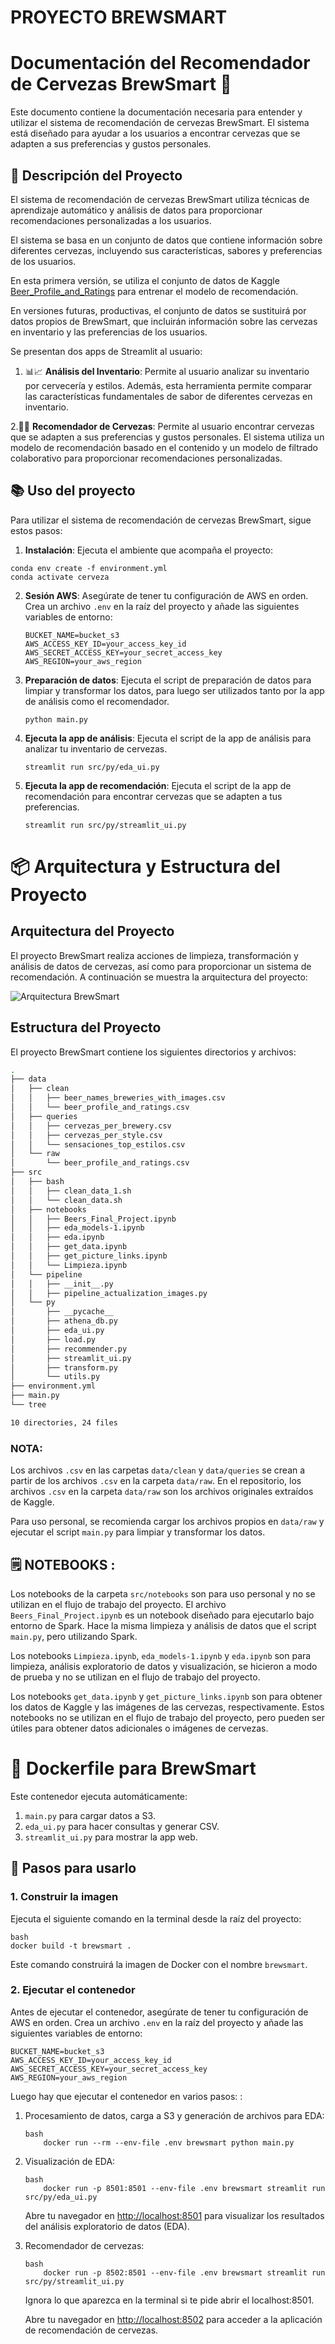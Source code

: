 # PROYECTO BREWSMART
# Documentación del Recomendador de Cervezas BrewSmart 🍺

Este documento contiene la documentación necesaria para entender y utilizar el sistema de recomendación de cervezas BrewSmart. El sistema está diseñado para ayudar a los usuarios a encontrar cervezas que se adapten a sus preferencias y gustos personales.

## 📕 Descripción del Proyecto 
El sistema de recomendación de cervezas BrewSmart utiliza técnicas de aprendizaje automático y análisis de datos para proporcionar recomendaciones personalizadas a los usuarios. 

El sistema se basa en un conjunto de datos que contiene información sobre diferentes cervezas, incluyendo sus características, sabores y preferencias de los usuarios. 

En esta primera versión, se utiliza el conjunto de datos de Kaggle [Beer_Profile_and_Ratings](https://www.kaggle.com/datasets/aklil/beer-profile-and-ratings) para entrenar el modelo de recomendación.

En versiones futuras, productivas, el conjunto de datos se sustituirá por datos propios de BrewSmart, que incluirán información sobre las cervezas en inventario y las preferencias de los usuarios.

Se presentan dos apps de Streamlit al usuario: 

1. 📊📈 **Análisis del Inventario**: Permite al usuario analizar su inventario por cervecería y estilos. Además, esta herramienta permite comparar las características fundamentales de sabor de diferentes cervezas en inventario. 
   
2.🍺🍺 **Recomendador de Cervezas**: Permite al usuario encontrar cervezas que se adapten a sus preferencias y gustos personales. El sistema utiliza un modelo de recomendación basado en el contenido y un modelo de filtrado colaborativo para proporcionar recomendaciones personalizadas.

## 📚 Uso del proyecto
Para utilizar el sistema de recomendación de cervezas BrewSmart, sigue estos pasos:

1.  **Instalación**: Ejecuta el ambiente que acompaña el proyecto: 
   ```
   conda env create -f environment.yml
   conda activate cerveza
   ```
2. **Sesión AWS**: Asegúrate de tener tu configuración de AWS en orden. 
   Crea un archivo `.env` en la raíz del proyecto y añade las siguientes variables de entorno:
   ```
   BUCKET_NAME=bucket_s3
   AWS_ACCESS_KEY_ID=your_access_key_id
   AWS_SECRET_ACCESS_KEY=your_secret_access_key
   AWS_REGION=your_aws_region
   ```
3. **Preparación de datos**: Ejecuta el script de preparación de datos para limpiar y transformar los datos, para luego ser utilizados tanto por la app de análisis como el recomendador. 
   ```
   python main.py
   ```
4. **Ejecuta la app de análisis**: Ejecuta el script de la app de análisis para analizar tu inventario de cervezas.
   ```
   streamlit run src/py/eda_ui.py
   ```
5. **Ejecuta la app de recomendación**: Ejecuta el script de la app de recomendación para encontrar cervezas que se adapten a tus preferencias. 
   ```
   streamlit run src/py/streamlit_ui.py
   ```
# 📦 Arquitectura y Estructura del Proyecto

## Arquitectura del Proyecto

El proyecto BrewSmart realiza acciones de  limpieza, transformación y análisis de datos de cervezas, así como para proporcionar un sistema de recomendación.  A continuación se muestra la arquitectura del proyecto: 

![Arquitectura BrewSmart](docs/source/images/Arquitectura_BrewSmart.png)


## Estructura del Proyecto 
El proyecto BrewSmart contiene los siguientes directorios y archivos:


```bash
.
├── data
│   ├── clean
│   │   ├── beer_names_breweries_with_images.csv
│   │   └── beer_profile_and_ratings.csv
│   ├── queries
│   │   ├── cervezas_per_brewery.csv
│   │   ├── cervezas_per_style.csv
│   │   └── sensaciones_top_estilos.csv
│   └── raw
│       └── beer_profile_and_ratings.csv
├── src
│   ├── bash
│   │   ├── clean_data_1.sh
│   │   └── clean_data.sh
│   ├── notebooks
│   │   ├── Beers_Final_Project.ipynb
│   │   ├── eda_models-1.ipynb
│   │   ├── eda.ipynb
│   │   ├── get_data.ipynb
│   │   ├── get_picture_links.ipynb
│   │   └── Limpieza.ipynb
│   └── pipeline
│   │   ├── __init__.py
│   │   ├── pipeline_actualization_images.py
│   └── py
│       ├── __pycache__
│       ├── athena_db.py
│       ├── eda_ui.py
│       ├── load.py
│       ├── recommender.py
│       ├── streamlit_ui.py
│       ├── transform.py
│       └── utils.py
├── environment.yml
├── main.py
└── tree

10 directories, 24 files
```

### NOTA: 
Los archivos `.csv` en las carpetas `data/clean` y `data/queries` se crean a partir de los archivos `.csv` en la carpeta `data/raw`. En el repositorio, los archivos `.csv` en la carpeta `data/raw` son los archivos originales extraídos de Kaggle. 

Para uso personal, se recomienda cargar los archivos propios en `data/raw` y ejecutar el script `main.py` para limpiar y transformar los datos.

## 🗒️ NOTEBOOKS :
Los notebooks de la carpeta `src/notebooks` son para uso personal y no se utilizan en el flujo de trabajo del proyecto. El archivo `Beers_Final_Project.ipynb` es un notebook diseñado para ejecutarlo bajo entorno de Spark. Hace la misma limpieza y análisis de datos que el script `main.py`, pero utilizando Spark.

Los notebooks  `Limpieza.ipynb`, `eda_models-1.ipynb` y  `eda.ipynb` son para limpieza, análisis exploratorio de datos y visualización, se hicieron a modo de prueba y no se utilizan en el flujo de trabajo del proyecto. 

Los notebooks `get_data.ipynb` y `get_picture_links.ipynb` son para obtener los datos de Kaggle y las imágenes de las cervezas, respectivamente. Estos notebooks no se utilizan en el flujo de trabajo del proyecto, pero pueden ser útiles para obtener datos adicionales o imágenes de cervezas.

# 🐳 Dockerfile para BrewSmart

Este contenedor ejecuta automáticamente:

1. `main.py` para cargar datos a S3.
2. `eda_ui.py` para hacer consultas y generar CSV.
3. `streamlit_ui.py` para mostrar la app web.

## 🔧 Pasos para usarlo

### 1. Construir la imagen

Ejecuta el siguiente comando en la terminal desde la raíz del proyecto:

```
bash
docker build -t brewsmart .
```
Este comando construirá la imagen de Docker con el nombre `brewsmart`.


### 2. Ejecutar el contenedor
Antes de ejecutar el contenedor, asegúrate de tener tu configuración de AWS en orden. Crea un archivo `.env` en la raíz del proyecto y añade las siguientes variables de entorno:
```
BUCKET_NAME=bucket_s3
AWS_ACCESS_KEY_ID=your_access_key_id
AWS_SECRET_ACCESS_KEY=your_secret_access_key
AWS_REGION=your_aws_region
```
Luego hay que ejecutar el contenedor en varios pasos: :

 1. Procesamiento de datos, carga a S3 y generación de archivos para EDA: 
   
    ```
    bash
        docker run --rm --env-file .env brewsmart python main.py
    ```
 2. Visualización de EDA:  
        
    ```
    bash
        docker run -p 8501:8501 --env-file .env brewsmart streamlit run src/py/eda_ui.py
    ```

    Abre tu navegador en [http://localhost:8501](http://localhost:8501) para visualizar los resultados del análisis exploratorio de datos (EDA).

 3. Recomendador de cervezas:
        
    ```
    bash
        docker run -p 8502:8501 --env-file .env brewsmart streamlit run src/py/streamlit_ui.py
    ```

    Ignora lo que aparezca en la terminal si te pide abrir el localhost:8501. 
    
    Abre tu navegador en [http://localhost:8502](http://localhost:8502) para acceder a la aplicación de recomendación de cervezas.



